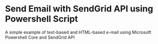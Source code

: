 # Send Email with SendGrid API using Powershell Script 
A simple example of text-based and HTML-based e-mail using Microsoft Powershell Core and SendGrid API 
